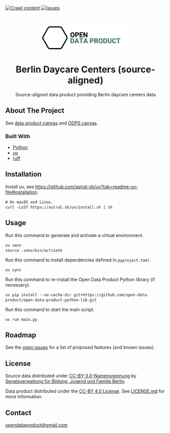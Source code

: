 [![Crawl content](https://github.com/open-data-product/open-data-product-berlin-daycare-centers-source-aligned/actions/workflows/crawl-content.yaml/badge.svg)](https://github.com/open-data-product/open-data-product-berlin-daycare-centers-source-aligned/actions/workflows/crawl-content.yaml)
[![Issues](https://img.shields.io/github/issues/open-data-product/open-data-product-berlin-daycare-centers-source-aligned)](https://github.com/open-data-product/open-data-product-berlin-daycare-centers-source-aligned/issues)

<br />
<p align="center">
  <a href="https://github.com/open-data-product/open-data-product-berlin-daycare-centers-source-aligned">
    <img src="logo-with-text.png" alt="Logo" style="height: 80px; ">
  </a>

  <h1 align="center">Berlin Daycare Centers (source-aligned)</h1>

  <p align="center">
    Source-aligned data product providing Berlin daycare centers data
  </p>
</p>

## About The Project

See [data product canvas](docs/data-product-canvas.md) and [ODPS canvas](./docs/odps-canvas.md).

### Built With

* [Python](https://www.python.org/)
* [uv](https://docs.astral.sh/uv/)
* [ruff](https://docs.astral.sh/ruff/)

## Installation

Install uv, see https://github.com/astral-sh/uv?tab=readme-ov-file#installation.

```shell
# On macOS and Linux.
curl -LsSf https://astral.sh/uv/install.sh | sh
```

## Usage

Run this command to generate and activate a virtual environment.

```shell
uv venv
source .venv/bin/activate
```

Run this command to install dependencies defined in `pyproject.toml`.

```shell
uv sync
```

Run this command to re-install the Open Data Product Python library (if necessary).

```shell
uv pip install --no-cache-dir git+https://github.com/open-data-product/open-data-product-python-lib.git
```

Run this command to start the main script.

```shell
uv run main.py
```

## Roadmap

See the [open issues](https://github.com/open-data-product/open-data-product-berlin-daycare-centers-source-aligned/issues) for a list of proposed features (and
 known issues).

## License

Source data distributed under [CC-BY-3.0-Namensnennung](https://creativecommons.org/licenses/by/3.0/de/) by [Senatsverwaltung für Bildung, Jugend und Familie Berlin](https://www.berlin.de/sen/bildung/service/daten/).

Data product distributed under the [CC-BY 4.0 License](https://creativecommons.org/licenses/by/4.0/). See [LICENSE.md](./LICENSE.md) for more information.

## Contact

opendataproduct@gmail.com
